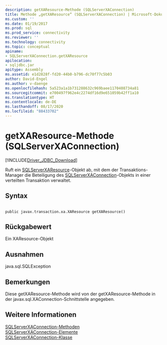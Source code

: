 ```yaml
---
description: getXAResource-Methode (SQLServerXAConnection)
title: Methode „getXAResource“ (SQLServerXAConnection) | Microsoft-Dokumentation
ms.custom: ''
ms.date: 01/19/2017
ms.prod: sql
ms.prod_service: connectivity
ms.reviewer: ''
ms.technology: connectivity
ms.topic: conceptual
apiname:
- SQLServerXAConnection.getXAResource
apilocation:
- sqljdbc.jar
apitype: Assembly
ms.assetid: e1d2828f-fd20-44b0-b796-dc70f77c5b03
author: David-Engel
ms.author: v-daenge
ms.openlocfilehash: 5a523a1a1b731288632c969baee1170408734a81
ms.sourcegitcommit: e700497f962e4c2274df16d9e651059b42ff1a10
ms.translationtype: HT
ms.contentlocale: de-DE
ms.lasthandoff: 08/17/2020
ms.locfileid: "88433702"
---
```

# <a name="getxaresource-method-sqlserverxaconnection"></a>getXAResource-Methode (SQLServerXAConnection)
[!INCLUDE[Driver_JDBC_Download](../../../includes/driver_jdbc_download.md)]

  Ruft ein [SQLServerXAResource](../../../connect/jdbc/reference/sqlserverxaresource-class.md)-Objekt ab, mit dem der Transaktions-Manager die Beteiligung des [SQLServerXAConnection](../../../connect/jdbc/reference/sqlserverxaconnection-class.md)-Objekts in einer verteilten Transaktion verwaltet.  
  
## <a name="syntax"></a>Syntax  
  
```  
  
public javax.transaction.xa.XAResource getXAResource()  
```  
  
## <a name="return-value"></a>Rückgabewert  
 Ein XAResource-Objekt  
  
## <a name="exceptions"></a>Ausnahmen  
 java.sql.SQLException  
  
## <a name="remarks"></a>Bemerkungen  
 Diese getXAResource-Methode wird von der getXAResource-Methode in der javax.sql.XAConnection-Schnittstelle angegeben.  
  
## <a name="see-also"></a>Weitere Informationen  
 [SQLServerXAConnection-Methoden](../../../connect/jdbc/reference/sqlserverxaconnection-methods.md)   
 [SQLServerXAConnection-Elemente](../../../connect/jdbc/reference/sqlserverxaconnection-members.md)   
 [SQLServerXAConnection-Klasse](../../../connect/jdbc/reference/sqlserverxaconnection-class.md)  
  
  
